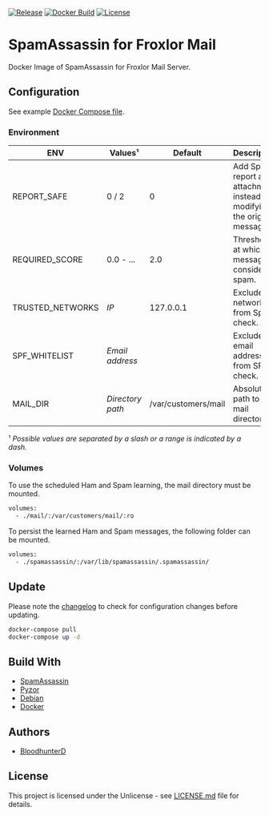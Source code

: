 [![Release](https://img.shields.io/github/v/release/bloodhunterd/froxlor-mail-spamassassin-docker?include_prereleases&style=for-the-badge)](https://github.com/bloodhunterd/froxlor-mail-spamassassin-docker/releases)
[![Docker Build](https://img.shields.io/docker/cloud/build/bloodhunterd/froxlor-mail-spamassassin?style=for-the-badge)](https://hub.docker.com/r/bloodhunterd/froxlor-mail-spamassassin)
[![License](https://img.shields.io/github/license/bloodhunterd/froxlor-mail-spamassassin-docker?style=for-the-badge)](https://github.com/bloodhunterd/froxlor-mail-spamassassin-docker/blob/master/LICENSE)

# SpamAssassin for Froxlor Mail

Docker Image of SpamAssassin for Froxlor Mail Server.

## Configuration

See example [Docker Compose file](https://github.com/bloodhunterd/froxlor-mail-spamassassin-docker/blob/master/docker-compose.yml).

### Environment

| ENV | Values¹ | Default | Description
|--- |--- |--- | ---
| REPORT_SAFE | 0 / 2 | 0 | Add Spam report as attachment instead of modifying the original message.
| REQUIRED_SCORE | 0.0 - ... | 2.0 | Threshold at which a message is considered spam.
| TRUSTED_NETWORKS | *IP* | 127.0.0.1 | Exclude networks from Spam check.
| SPF_WHITELIST | *Email address* |  | Exclude email addresses from SPF check.
| MAIL_DIR | *Directory path* | /var/customers/mail | Absolute path to the mail directory

¹ *Possible values are separated by a slash or a range is indicated by a dash.*

### Volumes

To use the scheduled Ham and Spam learning, the mail directory must be mounted.

```bash
volumes:
  - ./mail/:/var/customers/mail/:ro
```

To persist the learned Ham and Spam messages, the following folder can be mounted.

```bash
volumes:
  - ./spamassassin/:/var/lib/spamassassin/.spamassassin/
```

## Update

Please note the [changelog](https://github.com/bloodhunterd/froxlor-mail-spamassassin-docker/blob/master/CHANGELOG.md) to check for configuration changes before updating.

```bash
docker-compose pull
docker-compose up -d
```

## Build With

* [SpamAssassin](https://spamassassin.apache.org/)
* [Pyzor](https://github.com/SpamExperts/pyzor)
* [Debian](https://www.debian.org/)
* [Docker](https://www.docker.com/)

## Authors

* [BloodhunterD](https://github.com/bloodhunterd)

## License

This project is licensed under the Unlicense - see [LICENSE.md](https://github.com/bloodhunterd/froxlor-mail-spamassassin-docker/blob/master/LICENSE) file for details.
